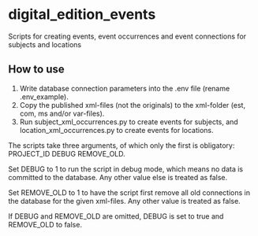# digital_edition_events
Scripts for creating events, event occurrences and event connections for subjects and locations

## How to use

1. Write database connection parameters into the .env file (rename .env_example).
2. Copy the published xml-files (not the originals) to the xml-folder (est, com, ms and/or var-files).
3. Run subject_xml_occurrences.py to create events for subjects, and location_xml_occurrences.py to create events for locations.

The scripts take three arguments, of which only the first is obligatory: PROJECT_ID DEBUG REMOVE_OLD.

Set DEBUG to 1 to run the script in debug mode, which means no data is committed to the database. Any other value else is treated as false.

Set REMOVE_OLD to 1 to have the script first remove all old connections in the database for the given xml-files. Any other value is treated as false.

If DEBUG and REMOVE_OLD are omitted, DEBUG is set to true and REMOVE_OLD to false.
